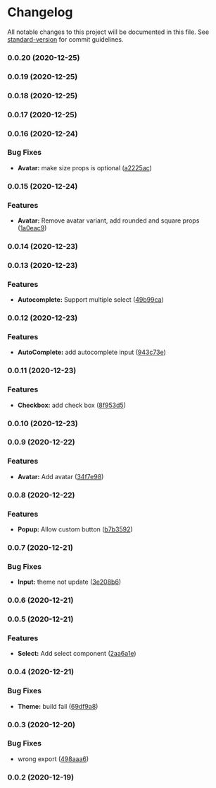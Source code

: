 # Changelog

All notable changes to this project will be documented in this file. See [standard-version](https://github.com/conventional-changelog/standard-version) for commit guidelines.

### 0.0.20 (2020-12-25)

### 0.0.19 (2020-12-25)

### 0.0.18 (2020-12-25)

### 0.0.17 (2020-12-25)

### 0.0.16 (2020-12-24)


### Bug Fixes

* **Avatar:** make size props is optional ([a2225ac](https://github.com/huynhhuyhiep/doopage-react-ui-kit/commit/a2225ac4ade554e8941efbe63ea4ba28d351c9e1))

### 0.0.15 (2020-12-24)


### Features

* **Avatar:** Remove avatar variant, add rounded and square props ([1a0eac9](https://github.com/huynhhuyhiep/doopage-react-ui-kit/commit/1a0eac9442e784cb38390a68857b3cef780133c1))

### 0.0.14 (2020-12-23)

### 0.0.13 (2020-12-23)


### Features

* **Autocomplete:** Support multiple select ([49b99ca](https://github.com/huynhhuyhiep/doopage-react-ui-kit/commit/49b99ca02225fc1fc03d6a7ea06464900cd2aa7c))

### 0.0.12 (2020-12-23)


### Features

* **AutoComplete:** add autocomplete input ([943c73e](https://github.com/huynhhuyhiep/doopage-react-ui-kit/commit/943c73e1ebf2b7373e501f754258624ac58d1725))

### 0.0.11 (2020-12-23)


### Features

* **Checkbox:** add check box ([8f953d5](https://github.com/huynhhuyhiep/doopage-react-ui-kit/commit/8f953d57869b54cca27da930a3b25af7733345dc))

### 0.0.10 (2020-12-23)

### 0.0.9 (2020-12-22)


### Features

* **Avatar:** Add avatar ([34f7e98](https://github.com/huynhhuyhiep/doopage-react-ui-kit/commit/34f7e98a506e26ffce94253cbdf4f94444671426))

### 0.0.8 (2020-12-22)


### Features

* **Popup:** Allow custom button ([b7b3592](https://github.com/huynhhuyhiep/doopage-react-ui-kit/commit/b7b359258ae1bd365ccbeebacde9d4d8e819f7df))

### 0.0.7 (2020-12-21)


### Bug Fixes

* **Input:** theme not update ([3e208b6](https://github.com/huynhhuyhiep/doopage-react-ui-kit/commit/3e208b6bc482105a93e009090957460d12939a2b))

### 0.0.6 (2020-12-21)

### 0.0.5 (2020-12-21)


### Features

* **Select:** Add select component ([2aa6a1e](https://github.com/huynhhuyhiep/doopage-react-ui-kit/commit/2aa6a1e5f5950526018c7c6b05c906732d2fdae1))

### 0.0.4 (2020-12-21)


### Bug Fixes

* **Theme:** build fail ([69df9a8](https://github.com/huynhhuyhiep/doopage-react-ui-kit/commit/69df9a89bd5127e126991ec90c386eca18091395))

### 0.0.3 (2020-12-20)


### Bug Fixes

* wrong export ([498aaa6](https://github.com/huynhhuyhiep/doopage-react-ui-kit/commit/498aaa6f8b7ca3ab88f682773d1d7a0fbcc44743))

### 0.0.2 (2020-12-19)
